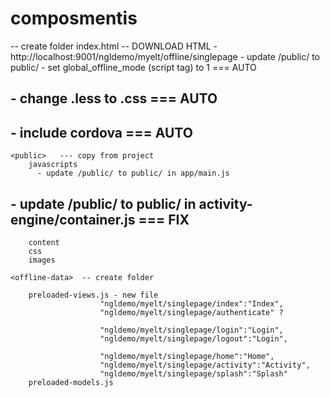 composmentis
============

<offline-app>   -- create folder
	index.html  -- DOWNLOAD HTML - http://localhost:9001/ngldemo/myelt/offline/singlepage
	- update /public/ to public/
    - set global_offline_mode (script tag) to 1   === AUTO
##    - change .less to .css   === AUTO
##    - include cordova    === AUTO

	<public>   --- copy from project
		javascripts
		  - update /public/ to public/ in app/main.js
##		   - update /public/ to public/ in activity-engine/container.js  === FIX
		content
		css
		images

	<offline-data>  -- create folder

		preloaded-views.js - new file
		                "ngldemo/myelt/singlepage/index":"Index",
		                "ngldemo/myelt/singlepage/authenticate" ?

			            "ngldemo/myelt/singlepage/login":"Login",
			            "ngldemo/myelt/singlepage/logout":"Login",

			            "ngldemo/myelt/singlepage/home":"Home",
			            "ngldemo/myelt/singlepage/activity":"Activity",
			            "ngldemo/myelt/singlepage/splash":"Splash"
		preloaded-models.js

